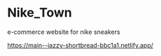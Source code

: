 # Nike_Town
 e-commerce website for nike sneakers

https://main--jazzy-shortbread-bbc1a1.netlify.app/

